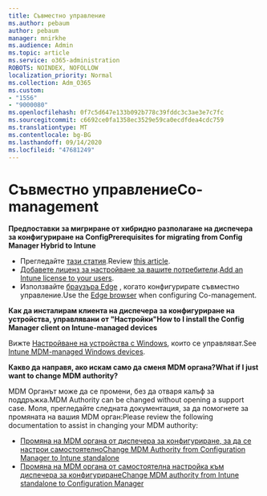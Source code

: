 ```yaml
---
title: Съвместно управление
ms.author: pebaum
author: pebaum
manager: mnirkhe
ms.audience: Admin
ms.topic: article
ms.service: o365-administration
ROBOTS: NOINDEX, NOFOLLOW
localization_priority: Normal
ms.collection: Adm_O365
ms.custom:
- "1556"
- "9000080"
ms.openlocfilehash: 0f7c5d647e133b092b778c39fddc3c3ae3e7c7fc
ms.sourcegitcommit: c6692ce0fa1358ec3529e59ca0ecdfdea4cdc759
ms.translationtype: MT
ms.contentlocale: bg-BG
ms.lasthandoff: 09/14/2020
ms.locfileid: "47681249"
---
```

# <a name="co-management"></a><span data-ttu-id="9787b-102">Съвместно управление</span><span class="sxs-lookup"><span data-stu-id="9787b-102">Co-management</span></span>

<span data-ttu-id="9787b-103">**Предпоставки за мигриране от хибридно разполагане на диспечера за конфигуриране на Config**</span><span class="sxs-lookup"><span data-stu-id="9787b-103">**Prerequisites for migrating from Config Manager Hybrid to Intune**</span></span>

- <span data-ttu-id="9787b-104">Прегледайте [тази статия](https://docs.microsoft.com/configmgr/mdm/deploy-use/migrate-hybridmdm-to-intunesa).</span><span class="sxs-lookup"><span data-stu-id="9787b-104">Review [this article](https://docs.microsoft.com/configmgr/mdm/deploy-use/migrate-hybridmdm-to-intunesa).</span></span>
- <span data-ttu-id="9787b-105">[Добавете лиценз за настройване за вашите потребители](https://docs.microsoft.com/intune/licenses-assign).</span><span class="sxs-lookup"><span data-stu-id="9787b-105">[Add an Intune license to your users](https://docs.microsoft.com/intune/licenses-assign).</span></span>
- <span data-ttu-id="9787b-106">Използвайте [браузъра Edge](https://www.microsoft.com/windows/microsoft-edge) , когато конфигурирате съвместно управление.</span><span class="sxs-lookup"><span data-stu-id="9787b-106">Use the [Edge browser](https://www.microsoft.com/windows/microsoft-edge) when configuring Co-management.</span></span>

<span data-ttu-id="9787b-107">**Как да инсталирам клиента на диспечера за конфигуриране на устройства, управлявани от "Настройки"**</span><span class="sxs-lookup"><span data-stu-id="9787b-107">**How to I install the Config Manager client on Intune-managed devices**</span></span>

<span data-ttu-id="9787b-108">Вижте [Настройване на устройства с Windows](https://docs.microsoft.com/configmgr/core/clients/deploy/deploy-clients-to-windows-computers#bkmk_mdm), които се управляват.</span><span class="sxs-lookup"><span data-stu-id="9787b-108">See [Intune MDM-managed Windows devices](https://docs.microsoft.com/configmgr/core/clients/deploy/deploy-clients-to-windows-computers#bkmk_mdm).</span></span>

<span data-ttu-id="9787b-109">**Какво да направя, ако искам само да сменя MDM органа?**</span><span class="sxs-lookup"><span data-stu-id="9787b-109">**What if I just want to change MDM authority?**</span></span>

<span data-ttu-id="9787b-110">MDM Органът може да се промени, без да отваря калъф за поддръжка.</span><span class="sxs-lookup"><span data-stu-id="9787b-110">MDM Authority can be changed without opening a support case.</span></span> <span data-ttu-id="9787b-111">Моля, прегледайте следната документация, за да помогнете за промяната на вашия MDM орган:</span><span class="sxs-lookup"><span data-stu-id="9787b-111">Please review the following documentation to assist in changing your MDM authority:</span></span>

- [<span data-ttu-id="9787b-112">Промяна на MDM органа от диспечера за конфигуриране, за да се настрои самостоятелно</span><span class="sxs-lookup"><span data-stu-id="9787b-112">Change MDM Authority from Configuration Manager to Intune standalone</span></span>](https://docs.microsoft.com/configmgr/mdm/deploy-use/migrate-change-mdm-authority)
- [<span data-ttu-id="9787b-113">Промяна на MDM органа от самостоятелна настройка към диспечера за конфигуриране</span><span class="sxs-lookup"><span data-stu-id="9787b-113">Change MDM authority from Intune standalone to Configuration Manager</span></span>](https://docs.microsoft.com/configmgr/mdm/deploy-use/change-mdm-authority)
